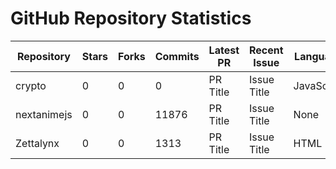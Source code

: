 # GitHub Repository Statistics
| Repository | Stars | Forks | Commits | Latest PR | Recent Issue | Language | Contributions |
|------------|-------|-------|---------|-----------|--------------|----------|---------------|
| crypto | 0 | 0 | 0 | PR Title | Issue Title | JavaScript | 71 |
| nextanimejs | 0 | 0 | 11876 | PR Title | Issue Title | None | 52 |
| Zettalynx | 0 | 0 | 1313 | PR Title | Issue Title | HTML | 49 |
